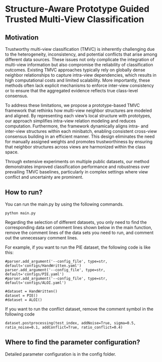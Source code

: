 # Structure-Aware Prototype Guided Trusted Multi-View Classification

## Motivation
Trustworthy multi-view classification (TMVC) is inherently challenging due to the heterogeneity, inconsistency, and potential conflicts that arise among different data sources. These issues not only complicate the integration of multi-view information but also compromise the reliability of classification outcomes. Existing TMVC approaches typically rely on globally dense neighbor relationships to capture intra-view dependencies, which results in high computational costs and limited scalability. More importantly, these methods often lack explicit mechanisms to enforce inter-view consistency or to ensure that the aggregated evidence reflects true class-level consensus.

To address these limitations, we propose a prototype-based TMVC framework that rethinks how multi-view neighbor structures are modeled and aligned. By representing each view’s local structure with prototypes, our approach simplifies intra-view relation modeling and reduces computation. Furthermore, the framework dynamically aligns intra- and inter-view structures within each minibatch, enabling consistent cross-view consensus building in an efficient manner. This design eliminates the need for manually assigned weights and promotes trustworthiness by ensuring that neighbor structures across views are harmonized within the class space.

Through extensive experiments on multiple public datasets, our method demonstrates improved classification performance and robustness over prevailing TMVC baselines, particularly in complex settings where view conflict and uncertainty are prominent.

## How to run?

You can run the main.py by using the following commands.
    
    python main.py

Regarding the selection of different datasets, you only need to find the corresponding data set comment lines shown below in the main function, remove the comment lines of the data sets you need to run, and comment out the unnecessary comment lines.

For example, if you want to run the PIE dataset, the following code is like this:

    #parser.add_argument('--config_file', type=str, default='configs/HandWritten.yaml') 
    parser.add_argument('--config_file', type=str, default='configs/PIE.yaml')
    #parser.add_argument('--config_file', type=str, default='configs/ALOI.yaml')

    #dataset = HandWritten()
    dataset = PIE()
    #dataset = ALOI()

If you want to run the conflict dataset, remove the comment symbol in the following code

    dataset.postprocessing(test_index, addNoise=True, sigma=0.5, ratio_noise=0.1, addConflict=True, ratio_conflict=0.4)

## Where to find the parameter configuration?

Detailed parameter configuration is in the config folder.


